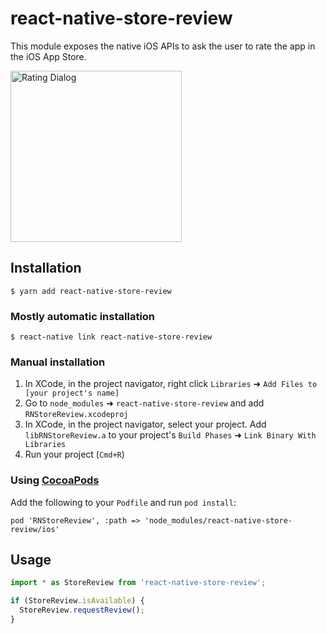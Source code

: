 # react-native-store-review

This module exposes the native iOS APIs to ask the user to rate the app in the iOS App Store. 

<img width="274" alt="Rating Dialog" src="https://cloud.githubusercontent.com/assets/378279/24377493/d22eb0b8-133f-11e7-9968-44d186a3801f.png">

## Installation

`$ yarn add react-native-store-review`

### Mostly automatic installation

`$ react-native link react-native-store-review`

### Manual installation

1. In XCode, in the project navigator, right click `Libraries` ➜ `Add Files to [your project's name]`
2. Go to `node_modules` ➜ `react-native-store-review` and add `RNStoreReview.xcodeproj`
3. In XCode, in the project navigator, select your project. Add `libRNStoreReview.a` to your project's `Build Phases` ➜ `Link Binary With Libraries`
4. Run your project (`Cmd+R`)

### Using [CocoaPods](https://cocoapods.org/)

Add the following to your `Podfile` and run `pod install`:

```
pod 'RNStoreReview', :path => 'node_modules/react-native-store-review/ios'
```

## Usage
```javascript
import * as StoreReview from 'react-native-store-review';

if (StoreReview.isAvailable) {
  StoreReview.requestReview();
}
```
